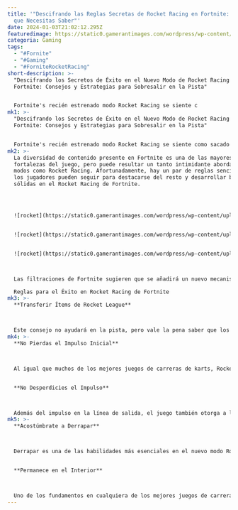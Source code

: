 ```yaml
---
title: '"Descifrando las Reglas Secretas de Rocket Racing en Fortnite: Todo lo
  que Necesitas Saber"'
date: 2024-01-03T21:02:12.295Z
featuredimage: https://static0.gamerantimages.com/wordpress/wp-content/uploads/2023/12/fortnite-rocket-racing-launch-trailer-jump.jpg?q=50&fit=contain&w=1140&h=&dpr=1.5
categoria: Gaming
tags:
  - "#Fornite"
  - "#Gaming"
  - "#ForniteRocketRacing"
short-description: >-
  "Descifrando los Secretos de Éxito en el Nuevo Modo de Rocket Racing de
  Fortnite: Consejos y Estrategias para Sobresalir en la Pista"


  Fortnite's recién estrenado modo Rocket Racing se siente c
mk1: >-
  "Descifrando los Secretos de Éxito en el Nuevo Modo de Rocket Racing de
  Fortnite: Consejos y Estrategias para Sobresalir en la Pista"


  Fortnite's recién estrenado modo Rocket Racing se siente como sacado de otro juego. Desarrollado por Psyonix, los creadores de Rocket League, Rocket Racing toma la mecánica de ese juego y la coloca en una pista de carreras en lugar de un campo de fútbol. Para los veteranos de Rocket League, este modo se sentirá en gran medida familiar, pero no se juega nada parecido al juego que lo alberga.
mk2: >-
  La diversidad de contenido presente en Fortnite es una de las mayores
  fortalezas del juego, pero puede resultar un tanto intimidante abordar nuevos
  modos como Rocket Racing. Afortunadamente, hay un par de reglas sencillas que
  los jugadores pueden seguir para destacarse del resto y desarrollar bases
  sólidas en el Rocket Racing de Fortnite.




  ![rocket](https://static0.gamerantimages.com/wordpress/wp-content/uploads/2023/12/drift-fortnite-rocket-racing-2.jpg?q=50&fit=contain&w=750&h=415&dpr=1.5 "rocket")


  ![rocket](https://static0.gamerantimages.com/wordpress/wp-content/uploads/2023/12/fortnite-rocket-racing-1.jpg?q=50&fit=contain&w=750&h=415&dpr=1.5 "rocket")


  ![rocket](https://static0.gamerantimages.com/wordpress/wp-content/uploads/2023/12/new-tracks-fortnite-3.jpg?q=50&fit=contain&w=750&h=415&dpr=1.5 "rocket")



  Las filtraciones de Fortnite sugieren que se añadirá un nuevo mecanismo de movimiento al battle royale, brindando a los jugadores una forma interesante de atravesar el mapa.

  Reglas para el Éxito en Rocket Racing de Fortnite
mk3: >-
  **Transferir Ítems de Rocket League**



  Este consejo no ayudará en la pista, pero vale la pena saber que los autos de Rocket League se pueden transferir a Rocket Racing. Estos vehículos no ofrecen ventajas en el juego, pero para los jugadores que han dedicado horas a Rocket League o han estado jugando durante mucho tiempo, es una forma agradable de ser recompensados por hacerlo. Para acceder a los ítems de Rocket League, solo es necesario vincular la cuenta en el juego a la cuenta de Epic. Desafortunadamente, no todos los ítems se transferirán. Desarrollar las habilidades para ganar puede llevar tiempo, pero no hay razón para no importar ítems y lucir genial mientras se hace.
mk4: >-
  **No Pierdas el Impulso Inicial**



  Al igual que muchos de los mejores juegos de carreras de karts, Rocket Racing tiene un mecanismo para obtener un impulso en la línea de salida que muchos jugadores nuevos no utilizan. Para obtener este impulso, comienza a acelerar cuando la luz se pone verde para marcar el inicio de la carrera. Cuanto más cerca estés de presionarlo exactamente cuando cambie, más impulso se obtendrá. En el modo no clasificado y en los niveles más bajos de clasificación, esto será suficiente para adelantarse a la mayoría del grupo. En rangos más altos, esta habilidad se vuelve esencial para mantenerse al día con el grupo, por lo que hacerlo una costumbre desde el principio es una decisión sabia.


  **No Desperdicies el Impulso**



  Además del impulso en la línea de salida, el juego también otorga a los jugadores un medidor de impulso. Este medidor se acumula lentamente de forma pasiva. Una vez activado, al jugador se le pedirá que presione repetidamente el botón de impulso para una breve extensión como bonificación. El impulso lleva tiempo construirse, por lo que es importante sincronizarlo cuidadosamente para pasar a muchos oponentes o ampliar una ventaja. Obtener la bonificación al final también es esencial para maximizar el uso de este preciado recurso. Los corredores pueden ganar medidor de impulso más rápidamente aprendiendo a derrapar en el Rocket Racing de Fortnite.
mk5: >-
  **Acostúmbrate a Derrapar**



  Derrapar es una de las habilidades más esenciales en el nuevo modo Rocket Racing de Fortnite. Acelera la velocidad a la que se construye el medidor de impulso y proporciona al corredor una ráfaga de velocidad al salir de la curva, lo que lo hace útil por múltiples razones. Si los jugadores no derrapan, es probable que tengan que frenar para tomar las curvas de todos modos, por lo que rara vez hay una ventaja en no derrapar en curvas cerradas. Si uno nota que ha entrado en un derrape demasiado temprano, puede abandonarse fácilmente y reiniciarse soltando el botón de derrape.


  **Permanece en el Interior**



  Uno de los fundamentos en cualquiera de los mejores juegos de carreras es mantenerse en el borde interior de la pista. Hacerlo acorta la distancia a la línea de meta y obliga a los oponentes a navegar por el exterior para adelantar. Las ganancias al permanecer en el interior pueden parecer insignificantes al principio, pero las competiciones en Rocket Racing pueden reducirse a fracciones de segundo, por lo que aprovechar todas las ventajas es esencial. Esta es otra habilidad que se puede descuidar al principio, pero se convierte en un fundamento importante en rangos más altos. Permanecer en el interior y encontrar buenas líneas de conducción se vuelve más fácil con un sólido conocimiento de las pistas. Aprender a permanecer en el interior y seguir otros fundamentos de carreras ayudará a los nuevos jugadores a adelantarse al grupo y aprender Rocket Racing rápidamente.
---
```

